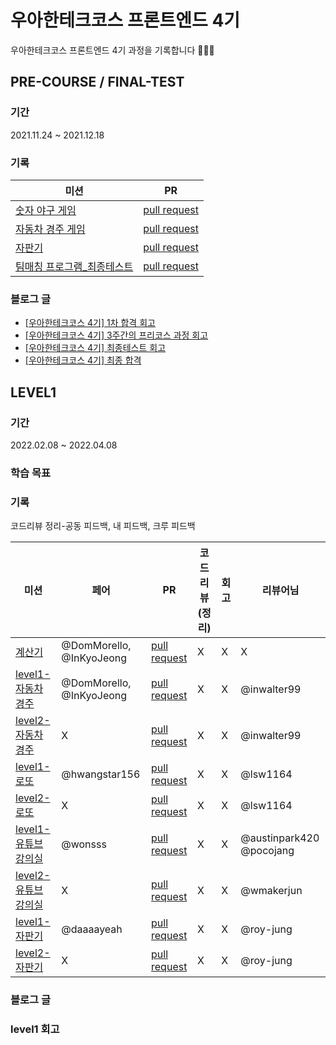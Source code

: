 # 우아한테크코스 프론트엔드 4기 
우아한테크코스 프론트엔드 4기 과정을 기록합니다 👩🏻‍💻

## PRE-COURSE / FINAL-TEST
### 기간 
2021.11.24 ~ 2021.12.18
### 기록 
|미션|PR|
|-|-|
|[숫자 야구 게임](https://github.com/woowacourse/javascript-baseball-precourse)|[pull request](https://github.com/woowacourse/javascript-baseball-precourse/pull/134)|
|[자동차 경주 게임](https://github.com/woowacourse/javascript-racingcar-precourse)|[pull request](https://github.com/woowacourse/javascript-racingcar-precourse/pull/107)|
|[자판기](https://github.com/woowacourse/javascript-vendingmachine-precourse)|[pull request](https://github.com/woowacourse/javascript-vendingmachine-precourse/pull/51)|
|[팀매칭 프로그램_최종테스트](https://github.com/rladpwl0512/javascript-teammatching-precourse)|[pull request](https://github.com/woowacourse/javascript-teammatching-precourse/pull/51)|

### 블로그 글
- [[우아한테크코스 4기] 1차 합격 회고](https://velog.io/@rladpwl0512/%EC%9A%B0%EC%95%84%ED%95%9C%ED%85%8C%ED%81%AC%EC%BD%94%EC%8A%A4-4%EA%B8%B0-1%EC%B0%A8-%ED%95%A9%EA%B2%A9-%ED%9A%8C%EA%B3%A0)
- [[우아한테크코스 4기] 3주간의 프리코스 과정 회고](https://velog.io/@rladpwl0512/%EC%9A%B0%EC%95%84%ED%95%9C%ED%85%8C%ED%81%AC%EC%BD%94%EC%8A%A4-4%EA%B8%B0-3%EC%A3%BC%EA%B0%84%EC%9D%98-%ED%94%84%EB%A6%AC%EC%BD%94%EC%8A%A4-%EA%B3%BC%EC%A0%95-%ED%9A%8C%EA%B3%A0)
- [[우아한테크코스 4기] 최종테스트 회고](https://velog.io/@rladpwl0512/%EC%9A%B0%EC%95%84%ED%95%9C%ED%85%8C%ED%81%AC%EC%BD%94%EC%8A%A4-4%EA%B8%B0-%EC%B5%9C%EC%A2%85%ED%85%8C%EC%8A%A4%ED%8A%B8-%ED%9A%8C%EA%B3%A0)
- [[우아한테크코스 4기] 최종 합격](https://velog.io/@rladpwl0512/%EC%9A%B0%EC%95%84%ED%95%9C%ED%85%8C%ED%81%AC%EC%BD%94%EC%8A%A4-4%EA%B8%B0-%EC%B5%9C%EC%A2%85-%ED%95%A9%EA%B2%A9)

## LEVEL1 
### 기간 
2022.02.08 ~ 2022.04.08

### 학습 목표 
### 기록 
코드리뷰 정리-공동 피드백, 내 피드백, 크루 피드백 

|미션|페어|PR|코드리뷰(정리)|회고|리뷰어님
|-|-|-|-|-|-|
|[계산기](https://github.com/woowacourse/javascript-calculator)|@DomMorello, @InKyoJeong|[pull request](https://github.com/woowacourse/javascript-calculator/pull/37)|X|X|X|
|[level1-자동차 경주](https://github.com/woowacourse/javascript-racingcar)|@DomMorello, @InKyoJeong|[pull request](https://github.com/woowacourse/javascript-racingcar/pull/66)|X|X|@inwalter99|
|[level2-자동차 경주](https://github.com/woowacourse/javascript-racingcar)|X|[pull request](https://github.com/woowacourse/javascript-racingcar/pull/147)|X|X|@inwalter99|
|[level1-로또](https://github.com/woowacourse/javascript-lotto)|@hwangstar156|[pull request](https://github.com/woowacourse/javascript-lotto/pull/96)|X|X|@lsw1164|
|[level2-로또](https://github.com/woowacourse/javascript-lotto)|X|[pull request](https://github.com/woowacourse/javascript-lotto/pull/147)|X|X|@lsw1164|
|[level1-유튜브 강의실](https://github.com/woowacourse/javascript-youtube-classroom)|@wonsss|[pull request](https://github.com/woowacourse/javascript-youtube-classroom/pull/103)|X|X|@austinpark420 @pocojang|
|[level2-유튜브 강의실](https://github.com/woowacourse/javascript-youtube-classroom)|X|[pull request](https://github.com/woowacourse/javascript-youtube-classroom/pull/150)|X|X|@wmakerjun|
|[level1-자판기](https://github.com/woowacourse/javascript-vendingmachine)|@daaaayeah|[pull request](https://github.com/woowacourse/javascript-vendingmachine/pull/36)|X|X|@roy-jung|
|[level2-자판기](https://github.com/woowacourse/javascript-vendingmachine)|X|[pull request]()|X|X|@roy-jung|


### 블로그 글 

### level1 회고 

